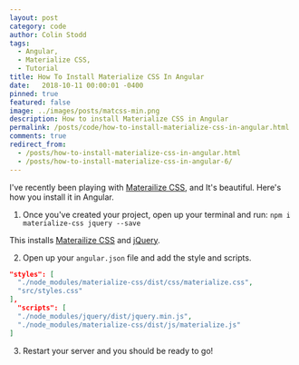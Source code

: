 ```yaml
---
layout: post
category: code
author: Colin Stodd
tags:
  - Angular,
  - Materialize CSS,
  - Tutorial
title: How To Install Materialize CSS In Angular
date:   2018-10-11 00:00:01 -0400
pinned: true
featured: false
image: ../images/posts/matcss-min.png
description: How to install Materialize CSS in Angular
permalink: /posts/code/how-to-install-materialize-css-in-angular.html
comments: true
redirect_from:
  - /posts/how-to-install-materialize-css-in-angular.html
  - /posts/how-to-install-materialize-css-in-angular-6/
---
```


I've recently been playing with <a href="http://materializecss.com/" target="_blank" rel="noopener">Materailize CSS</a>, and It's beautiful. Here's how you install it in Angular.

1. Once you've created your project, open up your terminal and run:
`npm i materialize-css jquery --save`

This installs <a href="http://materializecss.com/" target="_blank" rel="noopener">Materailize CSS</a> and <a href="https://jquery.com/" target="_blank" rel="noopener">jQuery</a>.

2. Open up your `angular.json` file and add the style and scripts.


```json
"styles": [
  "./node_modules/materialize-css/dist/css/materialize.css",
  "src/styles.css"
],
  "scripts": [
  "./node_modules/jquery/dist/jquery.min.js",
  "./node_modules/materialize-css/dist/js/materialize.js"
]
```

3. Restart your server and you should be ready to go!
